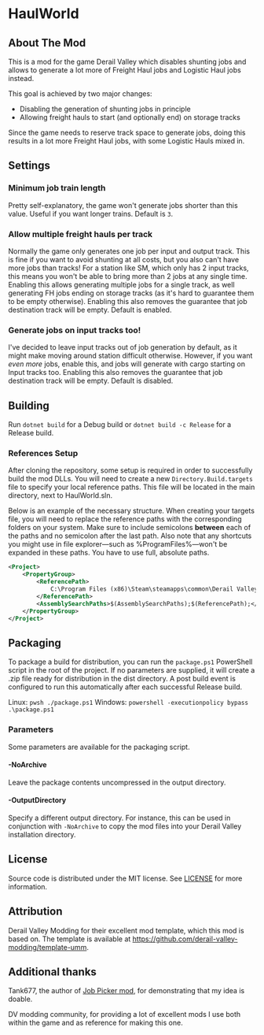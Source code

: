 # HaulWorld

<!-- ABOUT THE PROJECT -->

## About The Mod

This is a mod for the game Derail Valley which disables shunting jobs and allows to generate a lot more of Freight
Haul jobs and Logistic Haul jobs instead.

This goal is achieved by two major changes:
- Disabling the generation of shunting jobs in principle
- Allowing freight hauls to start (and optionally end) on storage tracks

Since the game needs to reserve track space to generate jobs, doing this results in a lot more Freight Haul jobs, with
some Logistic Hauls mixed in.

## Settings
### Minimum job train length
Pretty self-explanatory, the game won't generate jobs shorter than this value. Useful if you want longer trains.
Default is `3`.

### Allow multiple freight hauls per track
Normally the game only generates one job per input and output track. This is fine if you want to avoid shunting at all
costs, but you also can't have more jobs than tracks! For a station like SM, which only has 2 input tracks, this means
you won't be able to bring more than 2 jobs at any single time. Enabling this allows generating multiple jobs for a
single track, as well generating FH jobs ending on storage tracks (as it's hard to guarantee them to be empty otherwise).
Enabling this also removes the guarantee that job destination track will be empty. Default is enabled.

### Generate jobs on input tracks too!
I've decided to leave input tracks out of job generation by default, as it might make moving around station difficult
otherwise. However, if you want *even more* jobs, enable this, and jobs will generate with cargo starting on Input tracks
too. Enabling this also removes the guarantee that job destination track will be empty. Default is disabled.


## Building

Run `dotnet build` for a Debug build or `dotnet build -c Release` for a Release build.

### References Setup

After cloning the repository, some setup is required in order to successfully build the mod DLLs. You will need to create a new `Directory.Build.targets` file to specify your local reference paths. This file will be located in the main directory, next to HaulWorld.sln.

Below is an example of the necessary structure. When creating your targets file, you will need to replace the reference paths with the corresponding folders on your system. Make sure to include semicolons **between** each of the paths and no semicolon after the last path. Also note that any shortcuts you might use in file explorer—such as %ProgramFiles%—won't be expanded in these paths. You have to use full, absolute paths.
```xml
<Project>
	<PropertyGroup>
		<ReferencePath>
			C:\Program Files (x86)\Steam\steamapps\common\Derail Valley\DerailValley_Data\Managed\
		</ReferencePath>
		<AssemblySearchPaths>$(AssemblySearchPaths);$(ReferencePath);</AssemblySearchPaths>
	</PropertyGroup>
</Project>
```

## Packaging

To package a build for distribution, you can run the `package.ps1` PowerShell script in the root of the project. 
If no parameters are supplied, it will create a .zip file ready for distribution in the dist directory. 
A post build event is configured to run this automatically after each successful Release build.

Linux: `pwsh ./package.ps1`
Windows: `powershell -executionpolicy bypass .\package.ps1`


### Parameters

Some parameters are available for the packaging script.

#### -NoArchive

Leave the package contents uncompressed in the output directory.

#### -OutputDirectory

Specify a different output directory.
For instance, this can be used in conjunction with `-NoArchive` to copy the mod files into your Derail Valley installation directory.

<!-- LICENSE -->

## License

Source code is distributed under the MIT license.
See [LICENSE](https://github.com/slevir/dv-haul-world) for more information.

## Attribution

Derail Valley Modding for their excellent mod template, which this mod is based on.
The template is available at https://github.com/derail-valley-modding/template-umm.

## Additional thanks
Tank677, the author of [Job Picker mod](https://www.nexusmods.com/derailvalley/mods/771), for demonstrating that
my idea is doable.

DV modding community, for providing a lot of excellent mods I use both within the game and as reference for making this one.
